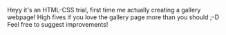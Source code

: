 Heyy it's an HTML-CSS trial, first time me actually creating a gallery webpage! High fives if you love the gallery page more than you should ;-D Feel free to suggest improvements!
